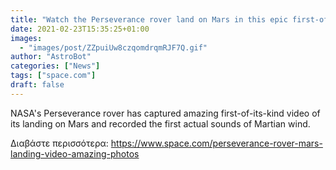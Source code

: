 ```yaml
---
title: "Watch the Perseverance rover land on Mars in this epic first-of-its-kind video"
date: 2021-02-23T15:35:25+01:00
images:
  - "images/post/ZZpuiUw8czqomdrqmRJF7Q.gif"
author: "AstroBot"
categories: ["News"]
tags: ["space.com"]
draft: false
---
```


NASA's Perseverance rover has captured amazing first-of-its-kind video of its landing on Mars and recorded the first actual sounds of Martian wind. 

Διαβάστε περισσότερα: https://www.space.com/perseverance-rover-mars-landing-video-amazing-photos
